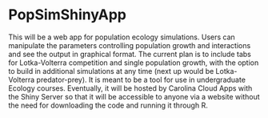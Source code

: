# PopSimShinyApp

This will be a web app for population ecology simulations.  Users can manipulate the parameters controlling population growth and interactions and see the output in graphical format.  The current plan is to include tabs for Lotka-Volterra competition and single population growth, with the option to build in additional simulations at any time (next up would be Lotka-Volterra predator-prey). It is meant to be a tool for use in undergraduate Ecology courses. Eventually, it will be hosted by Carolina Cloud Apps with the Shiny Server so that it will be accessible to anyone via a website without the need for downloading the code and running it through R.
